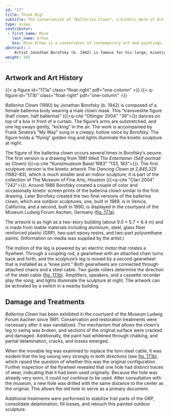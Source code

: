 ```yaml
---
id: "17"
title: Think Big!
subtitle: The Conservation of *Ballerina Clown*, a Kinetic Work of Art by Jonathan Borofsky
type: essay
contributor:
 - first_name: Mine
   last_name: Erhan
   bio: Mine Erhan is a conservator of contemporary art and paintings. As project manager for the conservation studio Die Schmiede, she specializes in contemporary art, kinetic art, and outdoor sculptures. She applies two- and three-dimensional image-processing–based digital technologies to improve conservation and restoration treatments. Erhan studied at HfBK Dresden and the Academy of Fine Arts, Vienna.
abstract: |
    Artist Jonathan Borofsky (b. 1942) is famous for his large, kinetic, outdoor sculptures. This paper presents the conservation of *Ballerina Clown*, an outdoor sculpture in the Collection Museum Ludwig Forum Aachen (Germany), and gives an overview of the history, technology, and conservation of the mechanism inside the sculpture. Conservation and restoration treatments became necessary following damage due to vandalism. During the conservation process, the motion of the leg was adjusted.
weight: 502
---
```


## Artwork and Art History

{{< q-figure id="17.1a" class="float-right" pdf="one-column" >}}
{{< q-figure id="17.1b" class="float-right" pdf="one-column" >}}

*Ballerina Clown* (1990) by Jonathan Borofsky (b. 1942) is composed of a female ballerina body wearing a male clown mask. This “transvestite figure (half clown, half ballerina)” ({{<q-cite "Ottinger 2004" "39">}}) dances on top of a box in front of a curtain. The figure’s arms are outstretched, and one leg sways gently, “kicking” in the air. The work is accompanied by Frank Sinatra’s “My Way” sung in a creepy, hollow voice by Borofsky. The figure holds a “flying” golden ring and lights illuminate the kinetic sculpture at night.

The figure of the ballerina clown occurs several times in Borofsky’s oeuvre. The first version is a drawing from 1981 titled *The Entertainer (Self-portrait as Clown)* ({{<q-cite "Kunstmuseum Basel 1983" "133, 183">}}). The first sculpture version is the kinetic artwork *The Dancing Clown at 2,845,325* (1982–83), which is much smaller and an indoor sculpture; it is part of the collection of The Museum of Fine Arts, Houston ({{<q-cite "Clari 2004" "242">}}). Around 1986 Borofsky created a couple of color and occasionally kinetic screen prints of the ballerina clown similar to the first drawing. Later Borofsky created the two final versions of the ballerina clown, which are outdoor sculptures; one, built in 1989, is in Venice, California, and a second, built in 1990, is displayed in the courtyard of the Museum Ludwig Forum Aachen, Germany ([fig. 17.1a](#17.1a)).

The artwork is as high as a two-story building (about 9.0 × 5.7 × 6.4 m) and is made from stable materials including aluminum, steel, glass fiber reinforced plastic (GRP), two-part epoxy resins, and two-part polyurethane paints. (Information on media was supplied by the artist.)

The motion of the leg is powered by an electric motor that rotates a flywheel. Through a coupling rod, a gearwheel with an attached chain turns back and forth, and the sculpture’s leg is moved by a second gearwheel that is installed as a “knee joint.” Both gearwheels are connected through attached chains and a steel cable. Two guide rollers determine the direction of the steel cable ([fig. 17.1b](#17.1b)). Amplifiers, speakers, and a cassette recorder play the song, and lights illuminate the sculpture at night. The artwork can be activated by a switch in a nearby building.

## Damage and Treatments

*Ballerina Clown* has been exhibited in the courtyard of the Museum Ludwig Forum Aachen since 1991. Conservation and restoration treatments were necessary after it was vandalized. The mechanism that allows the clown’s leg to swing was broken, and sections of the original surface were cracked and damaged. Additionally, the paint had whitened through chalking, and partial delamination, cracks, and losses emerged.

When the movable leg was examined to replace the torn steel cable, it was evident that the leg swung very strongly in both directions (see [fig. 17.1b](#17.1b)), which raised the question of whether this was the original configuration. Further inspection of the flywheel revealed that one hole had distinct traces of wear, indicating that it had been used originally. Because the hole was already very worn, it could not continue to be used. After consultation with the museum, a new hole was drilled with the same distance to the center as the original. This allows the old hole to serve as a primary document.

Additional treatments were performed to stabilize frail parts of the GRP, consolidate delamination, fill losses, and retouch this painted outdoor sculpture.

